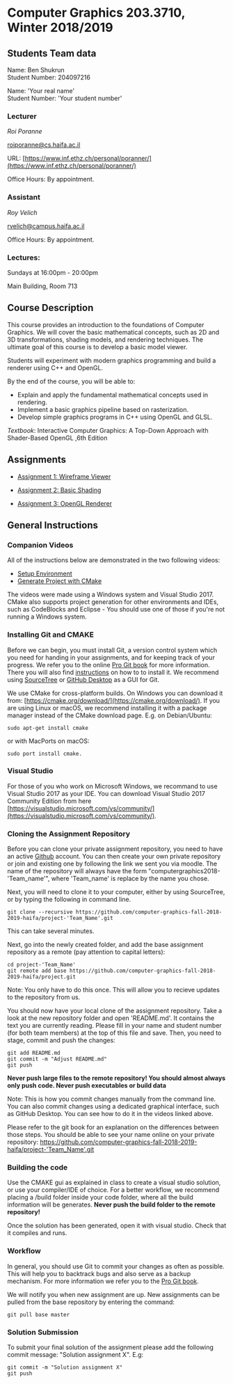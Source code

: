 # Computer Graphics 203.3710, Winter 2018/2019
## Students Team data

Name: Ben Shukrun  
Student Number: 204097216

Name: 'Your real name'  
Student Number: 'Your student number'

### Lecturer
*Roi Poranne*

[roiporanne@cs.haifa.ac.il](mailto:roiporanne@cs.haifa.ac.il)

URL: [https://www.inf.ethz.ch/personal/poranner/](https://www.inf.ethz.ch/personal/poranner/)

Office Hours: By appointment.

### Assistant
*Roy Velich*

[rvelich@campus.haifa.ac.il](mailto:rvelich@campus.haifa.ac.il)

Office Hours: By appointment.

### Lectures:
Sundays at 16:00pm - 20:00pm

Main Building, Room 713

## Course Description

This course provides an introduction to the foundations of Computer Graphics. We will cover the basic mathematical concepts, such as 2D and 3D transformations, shading models, and rendering techniques. The ultimate goal of this course is to develop a basic model viewer.

Students will experiment with modern graphics programming and build a renderer using C++ and OpenGL.

By the end of the course, you will be able to:

* Explain and apply the fundamental mathematical concepts used in rendering.
* Implement a basic graphics pipeline based on rasterization.
* Develop simple graphics programs in C++ using OpenGL and GLSL.

*Textbook*:
Interactive Computer Graphics: A Top-Down Approach with Shader-Based OpenGL ,6th Edition

## Assignments

* [Assignment 1: Wireframe Viewer](Assignment1/homework1.pdf)

* [Assignment 2: Basic Shading](Assignment2/homework2.pdf)

* [Assignment 3: OpenGL Renderer](Assignment3/homework3.pdf)

## General Instructions

### Companion Videos
All of the instructions below are demonstrated in the two following videos:

* [Setup Environment](https://youtu.be/irAP4DGwvPM)
* [Generate Project with CMake](https://youtu.be/84wIbGCKYgA)

The videos were made using a Windows system and Visual Studio 2017. CMake also supports project generation for other environments and IDEs, such as CodeBlocks and Eclipse - You should use one of those if you're not running a Windows system.

### Installing Git and CMAKE
Before we can begin, you must install Git, a version control system which you need for handing in your assignments, and for keeping track of your progress. We refer you to the online [Pro Git book](https://git-scm.com/book/en/v2) for more information. There you will also find [instructions](https://git-scm.com/book/en/v2/Getting-Started-Installing-Git]) on how to to install it. We recommend using [SourceTree](https://www.sourcetreeapp.com/) or [GitHub Desktop](https://desktop.github.com/) as a GUI for Git.

We use CMake for cross-platform builds. On Windows you can download it from: [https://cmake.org/download/](https://cmake.org/download/). If you are using Linux or macOS, we recommend installing it with a package manager instead of the CMake download page. E.g. on Debian/Ubuntu:
```
sudo apt-get install cmake
```
or with MacPorts on macOS:
```
sudo port install cmake.
```

### Visual Studio
For those of you who work on Microsoft Windows, we recommand to use Visual Studio 2017 as your IDE. You can download Visual Studio 2017 Community Edition from here [https://visualstudio.microsoft.com/vs/community/](https://visualstudio.microsoft.com/vs/community/).

### Cloning the Assignment Repository
Before you can clone your private assignment repository, you need to have an active [Github](https://github.com/) account. You can then create your own private repository or join and existing one by following the link we sent you via moodle. The name of the repository will always have the form "computergraphics2018-'Team_name'", where 'Team_name' is replace by the name you chose.

Next, you will need to clone it to your computer, either by using SourceTree, or by typing the following in command line.
```
git clone --recursive https://github.com/computer-graphics-fall-2018-2019-haifa/project-'Team_Name'.git
```
This can take several minutes.

Next, go into the newly created folder, and add the base assignment repository as a remote (pay attention to capital letters):
```
cd project-'Team_Name'
git remote add base https://github.com/computer-graphics-fall-2018-2019-haifa/project.git
```

Note: You only have to do this once. This will allow you to recieve updates to the repository from us.


You should now have your local clone of the assignment repository. Take a look at the new repository folder and open 'README.md'. It contains the text you are currently reading. Please fill in your name and student number (for both team members) at the top of this file and save. Then, you need to stage, commit and push the changes:
```
git add README.md
git commit -m "Adjust README.md"
git push
```
**Never push large files to the remote repository! You should almost always only push code. Never push executables or build data**

Note: This is how you commit changes manually from the command line. You can also commit changes using a dedicated graphical interface, such as GitHub Desktop. You can see how to do it in the videos linked above.

Please refer to the git book for an explanation on the differences between those steps.
You should be able to see your name online on your private repository: https://github.com/computer-graphics-fall-2018-2019-haifa/project-'Team_Name'.git

### Building the code
Use the CMAKE gui as explained in class to create a visual studio solution, or use your compiler/IDE of choice. For a better workflow, we recommend placing a /build folder inside your code folder, where all the build information will be generates.
**Never push the build folder to the remote repository!**

Once the solution has been generated, open it with visual studio. Check that it compiles and runs.

### Workflow
In general, you should use Git to commit your changes as often as possible. This will help you to backtrack bugs and also serve as a backup mechanism. For more information we refer you to the [Pro Git book](https://git-scm.com/book/en/v2/Git-Basics-Recording-Changes-to-the-Repository).

We will notify you when new assignment are up. New assignments can be pulled from the base repository by entering the command:
```
git pull base master
```

### Solution Submission

To submit your final solution of the assignment please add the following commit message: "Solution assignment X". E.g:
```
git commit -m "Solution assignment X"
git push
```